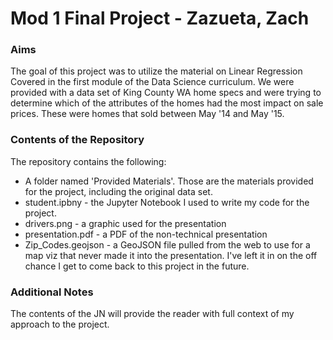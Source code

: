 # Mod 1 Final Project - Zazueta, Zach

### Aims
The goal of this project was to utilize the material on Linear Regression Covered in the first module of the Data Science curriculum. We were provided with a data set of King County WA home specs and were trying to determine which of the attributes of the homes had the most impact on sale prices. These were homes that sold between May '14 and May '15.

### Contents of the Repository
The repository contains the following:
* A folder named 'Provided Materials'. Those are the materials provided for the project, including the original data set.
* student.ipbny - the Jupyter Notebook I used to write my code for the project.
* drivers.png - a graphic used for the presentation
* presentation.pdf - a PDF of the non-technical presentation
* Zip_Codes.geojson - a GeoJSON file pulled from the web to use for a map viz that never made it into the presentation. I've left it in on the off chance I get to come back to this project in the future.

### Additional Notes
The contents of the JN will provide the reader with full context of my approach to the project.